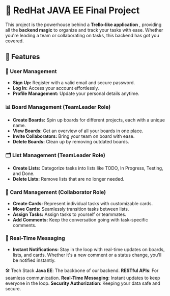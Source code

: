 # 🚀 RedHat JAVA EE Final Project

This project is the powerhouse behind a **Trello-like application** , providing all the **backend magic** to organize and track your tasks with ease. Whether you're leading a team or collaborating on tasks, this backend has got you covered.

## 🌟 Features 

### 🔐 User Management
- **Sign Up:** Register with a valid email and secure password.
- **Log In:** Access your account effortlessly.
- **Profile Management:** Update your personal details anytime.

### 📊 Board Management (TeamLeader Role)
- **Create Boards:** Spin up boards for different projects, each with a unique name.
- **View Boards:** Get an overview of all your boards in one place.
- **Invite Collaborators:** Bring your team on board with ease.
- **Delete Boards:** Clean up by removing outdated boards.

### 🗂️ List Management (TeamLeader Role)
- **Create Lists:** Categorize tasks into lists like TODO, In Progress, Testing, and Done.
- **Delete Lists:** Remove lists that are no longer needed.

### 📝 Card Management (Collaborator Role)
- **Create Cards:** Represent individual tasks with customizable cards.
- **Move Cards:** Seamlessly transition tasks between lists.
- **Assign Tasks:** Assign tasks to yourself or teammates.
- **Add Comments:** Keep the conversation going with task-specific comments.

### 💬 Real-Time Messaging
- **Instant Notifications:** Stay in the loop with real-time updates on boards, lists, and cards. Whether it's a new comment or a status change, you'll be notified instantly.

🛠️ Tech Stack
**Java EE**: The backbone of our backend.
**RESTful APIs**: For seamless communication.
**Real-Time Messaging**: Instant updates to keep everyone in the loop.
**Security Authorization**: Keeping your data safe and secure.
